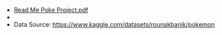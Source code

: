 - [Read Me Poke Project.pdf](https://github.com/user-attachments/files/20596505/Read.Me.Poke.Project.pdf)
- 
- Data Source: https://www.kaggle.com/datasets/rounakbanik/pokemon
